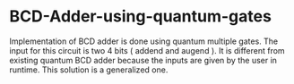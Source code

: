 # BCD-Adder-using-quantum-gates
Implementation of BCD adder is done using quantum multiple gates. The 
input for this circuit is two 4 bits ( addend and augend ). It is different from 
existing quantum BCD adder because the inputs are given by the user in 
runtime. This solution is a generalized one.
